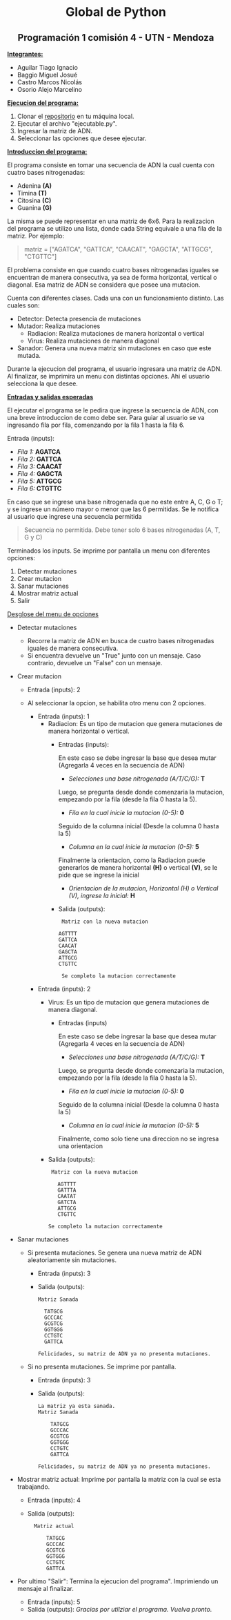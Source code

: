 <h1 align="center"> Global de Python </h1>

<h2 align="center"> Programación 1 comisión 4 - UTN - Mendoza </h2>

<ins>**Integrantes:**</ins>
  * Aguilar Tiago Ignacio
  * Baggio Miguel Josué
  * Castro Marcos Nicolás
  * Osorio Alejo Marcelino

<ins>**Ejecucion del programa:**</ins>
1. Clonar el [repositorio](https://github.com/GrupoPython-9/Global) en tu máquina local.
2. Ejecutar el archivo "ejecutable.py".
3. Ingresar la matriz de ADN.
4. Seleccionar las opciones que desee ejecutar.

<ins>**Introduccion del programa:**</ins>

El programa consiste en tomar una secuencia de ADN la cual cuenta con cuatro bases nitrogenadas:
  * Adenina **(A)**
  * Timina **(T)**
  * Citosina **(C)**
  * Guanina **(G)**

La misma se puede representar en una matriz de 6x6. Para la realizacion del programa se utilizo una lista, donde cada String equivale a una fila de la matriz. Por ejemplo:

> matriz = ["AGATCA", "GATTCA", "CAACAT", "GAGCTA", "ATTGCG", "CTGTTC"]

El problema consiste en que cuando cuatro bases nitrogenadas iguales se encuentran de manera consecutiva, ya sea de forma horizontal, vertical o diagonal. Esa matriz de ADN se considera que posee una mutacion.

Cuenta con diferentes clases. Cada una con un funcionamiento distinto. Las cuales son:
  * Detector: Detecta presencia de mutaciones
  * Mutador: Realiza mutaciones
    * Radiacion: Realiza mutaciones de manera horizontal o vertical
    * Virus: Realiza mutaciones de manera diagonal
  * Sanador: Genera una nueva matriz sin mutaciones en caso que este mutada.

Durante la ejecucion del programa, el usuario ingresara una matriz de ADN. Al finalizar, se imprimira un menu con distintas opciones. Ahi el usuario selecciona la que desee.

<ins>**Entradas y salidas esperadas**</ins>

El ejecutar el programa se le pedira que ingrese la secuencia de ADN, con una breve introduccion de como debe ser. 
Para guiar al usuario se va ingresando fila por fila, comenzando por la fila 1 hasta la fila 6.

Entrada (inputs):
* _Fila 1:_ **AGATCA**
* _Fila 2:_ **GATTCA**
* _Fila 3:_ **CAACAT**
* _Fila 4:_ **GAGCTA**
* _Fila 5:_ **ATTGCG**
* _Fila 6:_ **CTGTTC**

En caso que se ingrese una base nitrogenada que no este entre A, C, G o T; y se ingrese un número mayor o menor que las 6 permitidas. Se le notifica al usuario que ingrese una secuencia permitida

> Secuencia no permitida. Debe tener solo 6 bases nitrogenadas (A, T, G y C)

Terminados los inputs. Se imprime por pantalla un menu con diferentes opciones:

1. Detectar mutaciones
2. Crear mutacion
4. Sanar mutaciones
5. Mostrar matriz actual
6. Salir

<ins>Desglose del menu de opciones</ins>

* Detectar mutaciones
  * Recorre la matriz de ADN en busca de cuatro bases nitrogenadas iguales de manera consecutiva.
  * Si encuentra devuelve un "True" junto con un mensaje. Caso contrario, devuelve un "False" con un mensaje.
 
* Crear mutacion
  * Entrada (inputs): 2
  * Al seleccionar la opcion, se habilita otro menu con 2 opciones.
    
    * Entrada (inputs): 1
      * Radiacion: Es un tipo de mutacion que genera mutaciones de manera horizontal o vertical.
        * Entradas (inputs):
      
          En este caso se debe ingresar la base que desea mutar (Agregarla 4 veces en la secuencia de ADN)
          * _Selecciones una base nitrogenada (A/T/C/G):_ **T**

          Luego, se pregunta desde donde comenzaria la mutacion, empezando por la fila (desde la fila 0 hasta la 5).
          * _Fila en la cual inicie la mutacion (0-5):_ **0**

          Seguido de la columna inicial (Desde la columna 0 hasta la 5)
          * _Columna en la cual inicie la mutacion (0-5):_ **5**
     
          Finalmente la orientacion, como la Radiacion puede generarlos de manera horizontal **(H)** o vertical **(V)**, se le pide que se ingrese la inicial
          * _Orientacion de la mutacion, Horizontal (H) o Vertical (V), ingrese la inicial:_ **H**
        * Salida (outputs):
      
               Matriz con la nueva mutacion
      
              AGTTTT
              GATTCA
              CAACAT
              GAGCTA
              ATTGCG
              CTGTTC
      
               Se completo la mutacion correctamente
      
    * Entrada (inputs): 2
      * Virus: Es un tipo de mutacion que genera mutaciones de manera diagonal.
        * Entradas (inputs)
      
          En este caso se debe ingresar la base que desea mutar (Agregarla 4 veces en la secuencia de ADN)
          * _Selecciones una base nitrogenada (A/T/C/G):_ **T**

          Luego, se pregunta desde donde comenzaria la mutacion, empezando por la fila (desde la fila 0 hasta la 5).
          * _Fila en la cual inicie la mutacion (0-5):_ **0**

          Seguido de la columna inicial (Desde la columna 0 hasta la 5)
          * _Columna en la cual inicie la mutacion (0-5):_ **5**
     
          Finalmente, como solo tiene una direccion no se ingresa una orientacion
      * Salida (outputs):

             Matriz con la nueva mutacion
    
               AGTTTT
               GATTTA
               CAATAT
               GATCTA
               ATTGCG
               CTGTTC
    
            Se completo la mutacion correctamente

* Sanar mutaciones
  * Si presenta mutaciones. Se genera una nueva matriz de ADN aleatoriamente sin mutaciones.
    * Entrada (inputs): 3
    * Salida (outputs):
      
          Matriz Sanada
      
            TATGCG
            GCCCAC
            GCGTCG
            GGTGGG
            CCTGTC
            GATTCA
      
          Felicidades, su matriz de ADN ya no presenta mutaciones.

  * Si no presenta mutaciones. Se imprime por pantalla.
    * Entrada (inputs): 3
    * Salida (outputs):
      
          La matriz ya esta sanada.
          Matriz Sanada
      
              TATGCG
              GCCCAC
              GCGTCG
              GGTGGG
              CCTGTC
              GATTCA
      
          Felicidades, su matriz de ADN ya no presenta mutaciones.

* Mostrar matriz actual: Imprime por pantalla la matriz con la cual se esta trabajando.
  * Entrada (inputs): 4
  * Salida (outputs):

          Matriz actual
    
              TATGCG
              GCCCAC
              GCGTCG
              GGTGGG
              CCTGTC
              GATTCA

* Por ultimo "Salir": Termina la ejecucion del programa". Imprimiendo un mensaje al finalizar.
  * Entrada (inputs): 5
  * Salida (outputs):
      _Gracias por utilziar el programa. Vuelva pronto._

